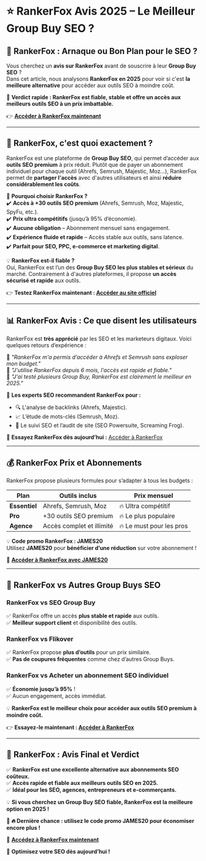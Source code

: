 # ⭐ RankerFox Avis 2025 – Le Meilleur Group Buy SEO ?  

## 🧐 RankerFox : Arnaque ou Bon Plan pour le SEO ?  

Vous cherchez un **avis sur RankerFox** avant de souscrire à leur **Group Buy SEO** ?  
Dans cet article, nous analysons **RankerFox en 2025** pour voir si c'est **la meilleure alternative** pour accéder aux outils SEO à moindre coût.  

📌 **Verdict rapide : RankerFox est fiable, stable et offre un accès aux meilleurs outils SEO à un prix imbattable.**  

👉 **[Accéder à RankerFox maintenant](https://rankerfox.com/?ref=businessrentable)**  

---

## 🚀 RankerFox, c'est quoi exactement ?  

RankerFox est une plateforme de **Group Buy SEO**, qui permet d’accéder aux **outils SEO premium** à prix réduit. Plutôt que de payer un abonnement individuel pour chaque outil (Ahrefs, Semrush, Majestic, Moz...), RankerFox permet de **partager l'accès** avec d'autres utilisateurs et ainsi **réduire considérablement les coûts**.  

🔹 **Pourquoi choisir RankerFox ?**  
✔️ **Accès à +30 outils SEO premium** (Ahrefs, Semrush, Moz, Majestic, SpyFu, etc.).  
✔️ **Prix ultra compétitifs** (jusqu’à 95% d’économie).  
✔️ **Aucune obligation** – Abonnement mensuel sans engagement.  
✔️ **Expérience fluide et rapide** – Accès stable aux outils, sans latence.  
✔️ **Parfait pour SEO, PPC, e-commerce et marketing digital**.  

💡 **RankerFox est-il fiable ?**  
Oui, RankerFox est l’un des **Group Buy SEO les plus stables et sérieux** du marché. Contrairement à d'autres plateformes, il propose **un accès sécurisé et rapide** aux outils.  

👉 **Testez RankerFox maintenant : [Accéder au site officiel](https://rankerfox.com/?ref=businessrentable)**  

---

## 📊 RankerFox Avis : Ce que disent les utilisateurs  

RankerFox est **très apprécié** par les SEO et les marketeurs digitaux. Voici quelques retours d’expérience :  

💬 *"RankerFox m'a permis d’accéder à Ahrefs et Semrush sans exploser mon budget."*  
💬 *"J'utilise RankerFox depuis 6 mois, l'accès est rapide et fiable."*  
💬 *"J'ai testé plusieurs Group Buy, RankerFox est clairement le meilleur en 2025."*  

🚀 **Les experts SEO recommandent RankerFox pour :**  
- 🔍 L'analyse de backlinks (Ahrefs, Majestic).  
- 📈 L’étude de mots-clés (Semrush, Moz).  
- 🔎 Le suivi SEO et l’audit de site (SEO Powersuite, Screaming Frog).  

🔗 **Essayez RankerFox dès aujourd’hui :** [Accéder à RankerFox](https://rankerfox.com/?ref=businessrentable)  

---

## 💰 RankerFox Prix et Abonnements  

RankerFox propose plusieurs formules pour s’adapter à tous les budgets :  

| Plan | Outils inclus | Prix mensuel |
|------|--------------|-------------|
| **Essentiel** | Ahrefs, Semrush, Moz | 🔥 Ultra compétitif |
| **Pro** | +30 outils SEO premium | 🔥 Le plus populaire |
| **Agence** | Accès complet et illimité | 🔥 Le must pour les pros |

💡 **Code promo RankerFox : JAMES20**  
Utilisez **JAMES20** pour **bénéficier d’une réduction** sur votre abonnement !  

🔗 **[Accéder à RankerFox avec JAMES20](https://rankerfox.com/?ref=businessrentable)**  

---

## 🎯 RankerFox vs Autres Group Buys SEO  

### RankerFox vs SEO Group Buy  
✅ RankerFox offre un accès **plus stable et rapide** aux outils.  
✅ **Meilleur support client** et disponibilité des outils.  

### RankerFox vs Flikover  
✅ RankerFox propose **plus d’outils** pour un prix similaire.  
✅ **Pas de coupures fréquentes** comme chez d’autres Group Buys.  

### RankerFox vs Acheter un abonnement SEO individuel  
✅ **Économie jusqu’à 95%** !  
✅ Aucun engagement, accès immédiat.  

💡 **RankerFox est le meilleur choix pour accéder aux outils SEO premium à moindre coût.**  

👉 **Essayez-le maintenant : [Accéder à RankerFox](https://rankerfox.com/?ref=businessrentable)**  

---

## 📢 RankerFox : Avis Final et Verdict  

✅ **RankerFox est une excellente alternative aux abonnements SEO coûteux.**  
✅ **Accès rapide et fiable aux meilleurs outils SEO en 2025.**  
✅ **Idéal pour les SEO, agences, entrepreneurs et e-commerçants.**  

💡 **Si vous cherchez un Group Buy SEO fiable, RankerFox est la meilleure option en 2025 !**  

📌 **🔥 Dernière chance : utilisez le code promo JAMES20 pour économiser encore plus !**  

🔗 **[Accédez à RankerFox maintenant](https://rankerfox.com/?ref=businessrentable)**  

🚀 **Optimisez votre SEO dès aujourd’hui !**  

